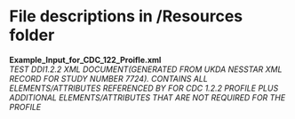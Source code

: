 # File descriptions in /Resources folder

**Example_Input_for_CDC_122_Proifle.xml**  
*TEST DDI1.2.2 XML DOCUMENT(GENERATED FROM UKDA NESSTAR XML RECORD FOR STUDY NUMBER 7724).
CONTAINS ALL ELEMENTS/ATTRIBUTES REFERENCED BY FOR CDC 1.2.2 PROFILE
PLUS ADDITIONAL ELEMENTS/ATTRIBUTES THAT ARE NOT REQUIRED FOR THE PROFILE*







